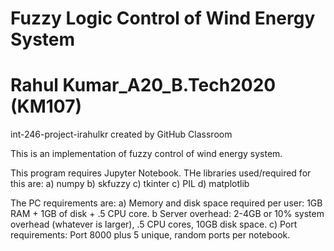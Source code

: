 # Fuzzy Logic Control of Wind Energy System
# Rahul Kumar_A20_B.Tech2020 (KM107)
int-246-project-irahulkr created by GitHub Classroom

This is an implementation of fuzzy control of wind energy system.

This program requires Jupyter Notebook.
THe libraries used/required for this are:
a) numpy
b) skfuzzy
c) tkinter
c) PIL
d) matplotlib

The PC requirements are:
a) Memory and disk space required per user: 1GB RAM + 1GB of disk + .5 CPU core.
b Server overhead: 2-4GB or 10% system overhead (whatever is larger), .5 CPU cores, 10GB disk space.
c) Port requirements: Port 8000 plus 5 unique, random ports per notebook.
